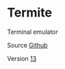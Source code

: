 # Termite

Terminal emulator

Source [Github](https://github.com/thestinger/termite)

Version [13](https://github.com/thestinger/termite/releases/tag/v13)
